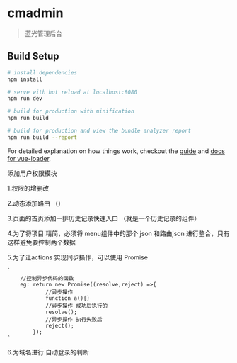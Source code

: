 # cmadmin

> 蓝光管理后台

## Build Setup

``` bash
# install dependencies
npm install

# serve with hot reload at localhost:8080
npm run dev

# build for production with minification
npm run build

# build for production and view the bundle analyzer report
npm run build --report
```

For detailed explanation on how things work, checkout the [guide](http://vuejs-templates.github.io/webpack/) and [docs for vue-loader](http://vuejs.github.io/vue-loader).


添加用户权限模块

1.权限的增删改

2.动态添加路由 （）

3.页面的首页添加一排历史记录快速入口 （就是一个历史记录的组件）

4.为了将项目 精简，必须将 menu组件中的那个 json 和路由json 进行整合，只有这样避免要控制两个数据

5.为了让actions 实现同步操作，可以使用 Promise

	`
		//控制异步代码的函数
		eg: return new Promise((resolve,reject) =>{
				//异步操作
				function a(){}
				//异步操作 成功后执行的
				resolve();
				//异步操作 执行失败后
				reject();
			});
	`


6.为域名进行 自动登录的判断


